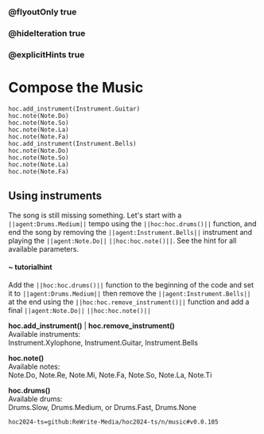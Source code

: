 ### @flyoutOnly true
### @hideIteration true
### @explicitHints true

# Compose the Music

```python-template
hoc.add_instrument(Instrument.Guitar)
hoc.note(Note.Do)
hoc.note(Note.So)
hoc.note(Note.La)
hoc.note(Note.Fa)
hoc.add_instrument(Instrument.Bells)
hoc.note(Note.Do)
hoc.note(Note.So)
hoc.note(Note.La)
hoc.note(Note.Fa)
```

## Using instruments
The song is still missing something. Let's start with a ``||agent:Drums.Medium||`` tempo using the ``||hoc:hoc.drums()||`` function, and end the song by removing the ``||agent:Instrument.Bells||`` instrument and playing the ``||agent:Note.Do||`` ``||hoc:hoc.note()||``. See the hint for all available parameters.

#### ~ tutorialhint
Add the ``||hoc:hoc.drums()||`` function to the beginning of the code and set it to ``||agent:Drums.Medium||`` then remove the ``||agent:Instrument.Bells||`` at the end using the ``||hoc:hoc.remove_instrument()||`` function and add a final ``||agent:Note.Do||`` ``||hoc:hoc.note()||``

**hoc.add_instrument()** | **hoc.remove_instrument()**  
Available instruments:  
Instrument.Xylophone, Instrument.Guitar, Instrument.Bells

**hoc.note()**  
Available notes:  
Note.Do, Note.Re, Note.Mi, Note.Fa, Note.So, Note.La, Note.Ti

**hoc.drums()**  
Available drums:  
Drums.Slow, Drums.Medium, or Drums.Fast, Drums.None


```package
hoc2024-ts=github:ReWrite-Media/hoc2024-ts/n/music#v0.0.105
```